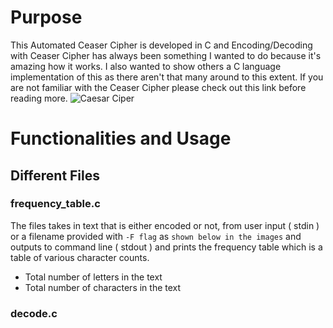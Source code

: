 # Purpose

This Automated Ceaser Cipher is developed in C and Encoding/Decoding with Ceaser Cipher has always been something I wanted to do because it's amazing how it works. I also wanted to show others a C language implementation of this as there aren't that
many around to this extent. If you are not familiar with the Ceaser Cipher please check out this link before reading more. ![Caesar Ciper](https://en.wikipedia.org/wiki/Caesar_cipher)

# Functionalities and Usage

## Different Files

### frequency_table.c

The files takes in text that is either encoded or not, from user input ( stdin ) or a filename provided with `-F flag`
as `shown below in the images` and outputs to command line ( stdout ) and prints the frequency table which is a table of
various character counts.

- Total number of letters in the text
- Total number of characters in the text

### decode.c
